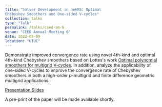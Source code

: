 ```yaml
---
title: "Solver Development in nekRS: Optimal
Chebyshev Smoothers and One-sided V-cycles"
collection: talks
type: "Talk"
permalink: /talks/ceed-am-6
venue: "CEED Annual Meeting 6"
date: 2022-08-09
location: "UIUC"
---
```


Demonstrate improved convergence rate using novel 4th-kind and optimal 4th-kind Chebyshev smoothers
based on Lottes's work [Optimal polynomial smoothers for multigrid V-cycles](https://arxiv.org/abs/2202.08830).
In addition, analyze the applicability of one-sided V-cycles to improve
the convergence rate of Chebyshev smoothers in both a high-order $p$-multigrid and
finite difference geometric multigrid applications.

[Presentation Slides](https://MalachiTimothyPhillips.github.io/files/ceed-am-6-phillips.pdf)

A pre-print of the paper will be made available shortly.